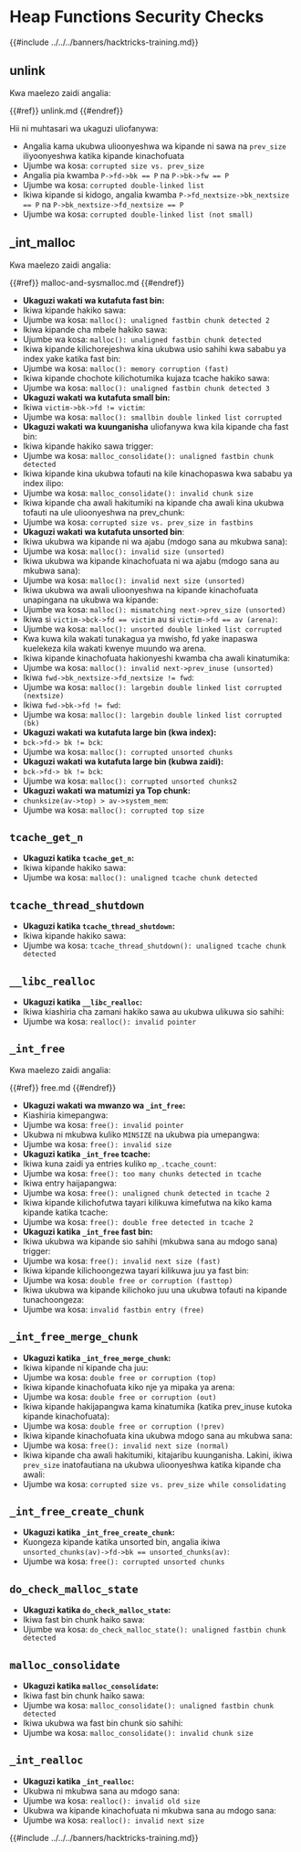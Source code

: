 # Heap Functions Security Checks

{{#include ../../../banners/hacktricks-training.md}}

## unlink

Kwa maelezo zaidi angalia:

{{#ref}}
unlink.md
{{#endref}}

Hii ni muhtasari wa ukaguzi uliofanywa:

- Angalia kama ukubwa ulioonyeshwa wa kipande ni sawa na `prev_size` iliyoonyeshwa katika kipande kinachofuata
- Ujumbe wa kosa: `corrupted size vs. prev_size`
- Angalia pia kwamba `P->fd->bk == P` na `P->bk->fw == P`
- Ujumbe wa kosa: `corrupted double-linked list`
- Ikiwa kipande si kidogo, angalia kwamba `P->fd_nextsize->bk_nextsize == P` na `P->bk_nextsize->fd_nextsize == P`
- Ujumbe wa kosa: `corrupted double-linked list (not small)`

## \_int_malloc

Kwa maelezo zaidi angalia:

{{#ref}}
malloc-and-sysmalloc.md
{{#endref}}

- **Ukaguzi wakati wa kutafuta fast bin:**
- Ikiwa kipande hakiko sawa:
- Ujumbe wa kosa: `malloc(): unaligned fastbin chunk detected 2`
- Ikiwa kipande cha mbele hakiko sawa:
- Ujumbe wa kosa: `malloc(): unaligned fastbin chunk detected`
- Ikiwa kipande kilichorejeshwa kina ukubwa usio sahihi kwa sababu ya index yake katika fast bin:
- Ujumbe wa kosa: `malloc(): memory corruption (fast)`
- Ikiwa kipande chochote kilichotumika kujaza tcache hakiko sawa:
- Ujumbe wa kosa: `malloc(): unaligned fastbin chunk detected 3`
- **Ukaguzi wakati wa kutafuta small bin:**
- Ikiwa `victim->bk->fd != victim`:
- Ujumbe wa kosa: `malloc(): smallbin double linked list corrupted`
- **Ukaguzi wakati wa kuunganisha** uliofanywa kwa kila kipande cha fast bin:
- Ikiwa kipande hakiko sawa trigger:
- Ujumbe wa kosa: `malloc_consolidate(): unaligned fastbin chunk detected`
- Ikiwa kipande kina ukubwa tofauti na kile kinachopaswa kwa sababu ya index ilipo:
- Ujumbe wa kosa: `malloc_consolidate(): invalid chunk size`
- Ikiwa kipande cha awali hakitumiki na kipande cha awali kina ukubwa tofauti na ule ulioonyeshwa na prev_chunk:
- Ujumbe wa kosa: `corrupted size vs. prev_size in fastbins`
- **Ukaguzi wakati wa kutafuta unsorted bin**:
- Ikiwa ukubwa wa kipande ni wa ajabu (mdogo sana au mkubwa sana):
- Ujumbe wa kosa: `malloc(): invalid size (unsorted)`
- Ikiwa ukubwa wa kipande kinachofuata ni wa ajabu (mdogo sana au mkubwa sana):
- Ujumbe wa kosa: `malloc(): invalid next size (unsorted)`
- Ikiwa ukubwa wa awali ulioonyeshwa na kipande kinachofuata unapingana na ukubwa wa kipande:
- Ujumbe wa kosa: `malloc(): mismatching next->prev_size (unsorted)`
- Ikiwa si `victim->bck->fd == victim` au si `victim->fd == av (arena)`:
- Ujumbe wa kosa: `malloc(): unsorted double linked list corrupted`
- Kwa kuwa kila wakati tunakagua ya mwisho, fd yake inapaswa kuelekeza kila wakati kwenye muundo wa arena.
- Ikiwa kipande kinachofuata hakionyeshi kwamba cha awali kinatumika:
- Ujumbe wa kosa: `malloc(): invalid next->prev_inuse (unsorted)`
- Ikiwa `fwd->bk_nextsize->fd_nextsize != fwd`:
- Ujumbe wa kosa: `malloc(): largebin double linked list corrupted (nextsize)`
- Ikiwa `fwd->bk->fd != fwd`:
- Ujumbe wa kosa: `malloc(): largebin double linked list corrupted (bk)`
- **Ukaguzi wakati wa kutafuta large bin (kwa index):**
- `bck->fd-> bk != bck`:
- Ujumbe wa kosa: `malloc(): corrupted unsorted chunks`
- **Ukaguzi wakati wa kutafuta large bin (kubwa zaidi):**
- `bck->fd-> bk != bck`:
- Ujumbe wa kosa: `malloc(): corrupted unsorted chunks2`
- **Ukaguzi wakati wa matumizi ya Top chunk:**
- `chunksize(av->top) > av->system_mem`:
- Ujumbe wa kosa: `malloc(): corrupted top size`

## `tcache_get_n`

- **Ukaguzi katika `tcache_get_n`:**
- Ikiwa kipande hakiko sawa:
- Ujumbe wa kosa: `malloc(): unaligned tcache chunk detected`

## `tcache_thread_shutdown`

- **Ukaguzi katika `tcache_thread_shutdown`:**
- Ikiwa kipande hakiko sawa:
- Ujumbe wa kosa: `tcache_thread_shutdown(): unaligned tcache chunk detected`

## `__libc_realloc`

- **Ukaguzi katika `__libc_realloc`:**
- Ikiwa kiashiria cha zamani hakiko sawa au ukubwa ulikuwa sio sahihi:
- Ujumbe wa kosa: `realloc(): invalid pointer`

## `_int_free`

Kwa maelezo zaidi angalia:

{{#ref}}
free.md
{{#endref}}

- **Ukaguzi wakati wa mwanzo wa `_int_free`:**
- Kiashiria kimepangwa:
- Ujumbe wa kosa: `free(): invalid pointer`
- Ukubwa ni mkubwa kuliko `MINSIZE` na ukubwa pia umepangwa:
- Ujumbe wa kosa: `free(): invalid size`
- **Ukaguzi katika `_int_free` tcache:**
- Ikiwa kuna zaidi ya entries kuliko `mp_.tcache_count`:
- Ujumbe wa kosa: `free(): too many chunks detected in tcache`
- Ikiwa entry haijapangwa:
- Ujumbe wa kosa: `free(): unaligned chunk detected in tcache 2`
- Ikiwa kipande kilichofutwa tayari kilikuwa kimefutwa na kiko kama kipande katika tcache:
- Ujumbe wa kosa: `free(): double free detected in tcache 2`
- **Ukaguzi katika `_int_free` fast bin:**
- Ikiwa ukubwa wa kipande sio sahihi (mkubwa sana au mdogo sana) trigger:
- Ujumbe wa kosa: `free(): invalid next size (fast)`
- Ikiwa kipande kilichoongezwa tayari kilikuwa juu ya fast bin:
- Ujumbe wa kosa: `double free or corruption (fasttop)`
- Ikiwa ukubwa wa kipande kilichoko juu una ukubwa tofauti na kipande tunachoongeza:
- Ujumbe wa kosa: `invalid fastbin entry (free)`

## **`_int_free_merge_chunk`**

- **Ukaguzi katika `_int_free_merge_chunk`:**
- Ikiwa kipande ni kipande cha juu:
- Ujumbe wa kosa: `double free or corruption (top)`
- Ikiwa kipande kinachofuata kiko nje ya mipaka ya arena:
- Ujumbe wa kosa: `double free or corruption (out)`
- Ikiwa kipande hakijapangwa kama kinatumika (katika prev_inuse kutoka kipande kinachofuata):
- Ujumbe wa kosa: `double free or corruption (!prev)`
- Ikiwa kipande kinachofuata kina ukubwa mdogo sana au mkubwa sana:
- Ujumbe wa kosa: `free(): invalid next size (normal)`
- Ikiwa kipande cha awali hakitumiki, kitajaribu kuunganisha. Lakini, ikiwa `prev_size` inatofautiana na ukubwa ulioonyeshwa katika kipande cha awali:
- Ujumbe wa kosa: `corrupted size vs. prev_size while consolidating`

## **`_int_free_create_chunk`**

- **Ukaguzi katika `_int_free_create_chunk`:**
- Kuongeza kipande katika unsorted bin, angalia ikiwa `unsorted_chunks(av)->fd->bk == unsorted_chunks(av)`:
- Ujumbe wa kosa: `free(): corrupted unsorted chunks`

## `do_check_malloc_state`

- **Ukaguzi katika `do_check_malloc_state`:**
- Ikiwa fast bin chunk haiko sawa:
- Ujumbe wa kosa: `do_check_malloc_state(): unaligned fastbin chunk detected`

## `malloc_consolidate`

- **Ukaguzi katika `malloc_consolidate`:**
- Ikiwa fast bin chunk haiko sawa:
- Ujumbe wa kosa: `malloc_consolidate(): unaligned fastbin chunk detected`
- Ikiwa ukubwa wa fast bin chunk sio sahihi:
- Ujumbe wa kosa: `malloc_consolidate(): invalid chunk size`

## `_int_realloc`

- **Ukaguzi katika `_int_realloc`:**
- Ukubwa ni mkubwa sana au mdogo sana:
- Ujumbe wa kosa: `realloc(): invalid old size`
- Ukubwa wa kipande kinachofuata ni mkubwa sana au mdogo sana:
- Ujumbe wa kosa: `realloc(): invalid next size`

{{#include ../../../banners/hacktricks-training.md}}
